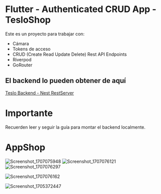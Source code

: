 # Flutter - Authenticated CRUD App - TesloShop

Este es un proyecto para trabajar con:

* Cámara
* Tokens de acceso
* CRUD (Create Read Update Delete) Rest API Endpoints
* Riverpod
* GoRouter


## El backend lo pueden obtener de aquí

[Teslo Backend - Nest RestServer](https://hub.docker.com/repository/docker/klerith/flutter-backend-teslo-shop/general)

# Importante
Recuerden leer y seguir la guía para montar el backend localmente.

# AppShop
![Screenshot_1707075948](https://github.com/albinrk10/AppShop/assets/79820950/839aea5b-1a9e-4af1-9ff1-1594e9153afe)
![Screenshot_1707076121](https://github.com/albinrk10/AppShop/assets/79820950/80a5688e-2582-4b59-b856-fdcf0dadbf3f)
![Screenshot_1707076297](https://github.com/albinrk10/AppShop/assets/79820950/34cde1e5-bacc-4a3a-9b3a-364e44d2d2c7)

![Screenshot_1707076162](https://github.com/albinrk10/AppShop/assets/79820950/2418f886-a808-47cc-879c-d03a81c49afa)

![Screenshot_1705372447](https://github.com/albinrk10/AppShop/assets/79820950/9332a199-e659-4460-801b-e07cbfbc0aee)

